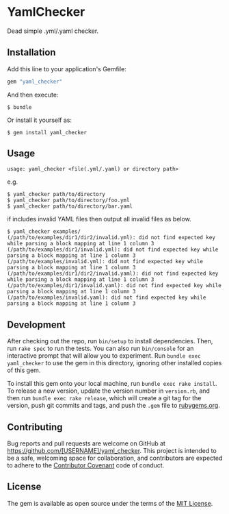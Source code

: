 # YamlChecker

Dead simple .yml/.yaml checker.

## Installation

Add this line to your application's Gemfile:

```ruby
gem "yaml_checker"
```

And then execute:

    $ bundle

Or install it yourself as:

    $ gem install yaml_checker

## Usage

```
usage: yaml_checker <file(.yml/.yaml) or directory path>
```

e.g.

    $ yaml_checker path/to/directory
    $ yaml_checker path/to/directory/foo.yml
    $ yaml_checker path/to/directory/bar.yaml

if includes invalid YAML files then output all invalid files as below.

```
$ yaml_checker examples/
(/path/to/examples/dir1/dir2/invalid.yml): did not find expected key while parsing a block mapping at line 1 column 3
(/path/to/examples/dir1/invalid.yml): did not find expected key while parsing a block mapping at line 1 column 3
(/path/to/examples/invalid.yml): did not find expected key while parsing a block mapping at line 1 column 3
(/path/to/examples/dir1/dir2/invalid.yaml): did not find expected key while parsing a block mapping at line 1 column 3
(/path/to/examples/dir1/invalid.yaml): did not find expected key while parsing a block mapping at line 1 column 3
(/path/to/examples/invalid.yaml): did not find expected key while parsing a block mapping at line 1 column 3
```


## Development

After checking out the repo, run `bin/setup` to install dependencies. Then, run `rake spec` to run the tests. You can also run `bin/console` for an interactive prompt that will allow you to experiment. Run `bundle exec yaml_checker` to use the gem in this directory, ignoring other installed copies of this gem.

To install this gem onto your local machine, run `bundle exec rake install`. To release a new version, update the version number in `version.rb`, and then run `bundle exec rake release`, which will create a git tag for the version, push git commits and tags, and push the `.gem` file to [rubygems.org](https://rubygems.org).

## Contributing

Bug reports and pull requests are welcome on GitHub at https://github.com/[USERNAME]/yaml_checker. This project is intended to be a safe, welcoming space for collaboration, and contributors are expected to adhere to the [Contributor Covenant](http://contributor-covenant.org) code of conduct.


## License

The gem is available as open source under the terms of the [MIT License](http://opensource.org/licenses/MIT).

